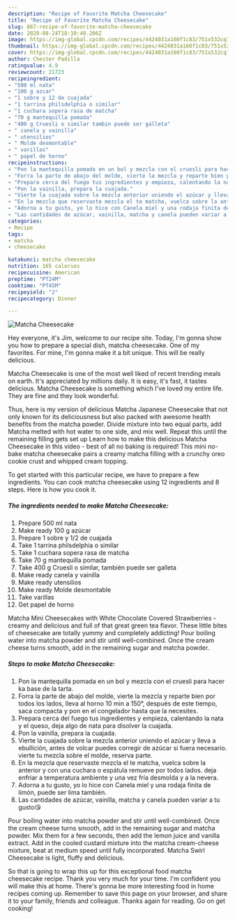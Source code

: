 ```yaml
---
description: "Recipe of Favorite Matcha Cheesecake"
title: "Recipe of Favorite Matcha Cheesecake"
slug: 867-recipe-of-favorite-matcha-cheesecake
date: 2020-08-24T18:10:49.206Z
image: https://img-global.cpcdn.com/recipes/4424031a160f1c83/751x532cq70/matcha-cheesecake-foto-principal.jpg
thumbnail: https://img-global.cpcdn.com/recipes/4424031a160f1c83/751x532cq70/matcha-cheesecake-foto-principal.jpg
cover: https://img-global.cpcdn.com/recipes/4424031a160f1c83/751x532cq70/matcha-cheesecake-foto-principal.jpg
author: Chester Padilla
ratingvalue: 4.9
reviewcount: 21723
recipeingredient:
- "500 ml nata"
- "100 g azcar"
- "1 sobre y 12 de cuajada"
- "1 tarrina philsdelphia o similar"
- "1 cuchara sopera rasa de matcha"
- "70 g mantequilla pomada"
- "400 g Cruesli o similar tambin puede ser galleta"
- " canela y vainilla"
- " utensilios"
- " Molde desmontable"
- " varillas"
- " papel de horno"
recipeinstructions:
- "Pon la mantequilla pomada en un bol y mezcla con el cruesli para hacer ka base de la tarta."
- "Forra la parte de abajo del molde, vierte la mezcla y reparte bien por todos los lados, lleva al horno 10 min a 150°, después de este tiempo, saca compacta y pon en el congelador hasta que la necesites."
- "Prepara cerca del fuego tus ingredientes y empieza, calentando la nata y el queso, deja algo de nata para disolver la cuajada."
- "Pon la vainilla, prepara la cuajada."
- "Vierte la cuajada sobre la mezcla anterior uniendo el azúcar y lleva a ebullición, antes de volcar puedes corregir de azúcar si fuera necesario. vierte tu mezcla sobre el molde, reserva parte."
- "En la mezcla que reservaste mezcla el te matcha, vuelca sobre la anterior y con una cuchara o espátula remueve por todos lados. deja enfriar a temperatura ambiente y una vez fría desmolda y a la nevera."
- "Adorna a tu gusto, yo lo hice con Canela miel y una rodaja finita de limón, puede ser lima también."
- "Las cantidades de azúcar, vainilla, matcha y canela pueden variar a tu gusto😘"
categories:
- Recipe
tags:
- matcha
- cheesecake

katakunci: matcha cheesecake 
nutrition: 165 calories
recipecuisine: American
preptime: "PT24M"
cooktime: "PT45M"
recipeyield: "2"
recipecategory: Dinner

---
```



![Matcha Cheesecake](https://img-global.cpcdn.com/recipes/4424031a160f1c83/751x532cq70/matcha-cheesecake-foto-principal.jpg)

Hey everyone, it's Jim, welcome to our recipe site. Today, I'm gonna show you how to prepare a special dish, matcha cheesecake. One of my favorites. For mine, I'm gonna make it a bit unique. This will be really delicious.

Matcha Cheesecake is one of the most well liked of recent trending meals on earth. It's appreciated by millions daily. It is easy, it's fast, it tastes delicious. Matcha Cheesecake is something which I've loved my entire life. They are fine and they look wonderful.

Thus, here is my version of delicious Matcha Japanese Cheesecake that not only known for its deliciousness but also packed with awesome health benefits from the matcha powder. Divide mixture into two equal parts, add Matcha melted with hot water to one side, and mix well. Repeat this until the remaining filling gets set up Learn how to make this delicious Matcha Cheesecake in this video - best of all no baking is required! This mini no-bake matcha cheesecake pairs a creamy matcha filling with a crunchy oreo cookie crust and whipped cream topping.


To get started with this particular recipe, we have to prepare a few ingredients. You can cook matcha cheesecake using 12 ingredients and 8 steps. Here is how you cook it.

<!--inarticleads1-->

##### The ingredients needed to make Matcha Cheesecake:

1. Prepare 500 ml nata
1. Make ready 100 g azúcar
1. Prepare 1 sobre y 1/2 de cuajada
1. Take 1 tarrina philsdelphia o similar
1. Take 1 cuchara sopera rasa de matcha
1. Take 70 g mantequilla pomada
1. Take 400 g Cruesli o similar, también puede ser galleta
1. Make ready  canela y vainilla
1. Make ready  utensilios
1. Make ready  Molde desmontable
1. Take  varillas
1. Get  papel de horno


Matcha Mini Cheesecakes with White Chocolate Covered Strawberries - creamy and delicious and full of that great green tea flavor. These little bites of cheesecake are totally yummy and completely addicting! Pour boiling water into matcha powder and stir until well-combined. Once the cream cheese turns smooth, add in the remaining sugar and matcha powder. 

<!--inarticleads2-->

##### Steps to make Matcha Cheesecake:

1. Pon la mantequilla pomada en un bol y mezcla con el cruesli para hacer ka base de la tarta.
1. Forra la parte de abajo del molde, vierte la mezcla y reparte bien por todos los lados, lleva al horno 10 min a 150°, después de este tiempo, saca compacta y pon en el congelador hasta que la necesites.
1. Prepara cerca del fuego tus ingredientes y empieza, calentando la nata y el queso, deja algo de nata para disolver la cuajada.
1. Pon la vainilla, prepara la cuajada.
1. Vierte la cuajada sobre la mezcla anterior uniendo el azúcar y lleva a ebullición, antes de volcar puedes corregir de azúcar si fuera necesario. vierte tu mezcla sobre el molde, reserva parte.
1. En la mezcla que reservaste mezcla el te matcha, vuelca sobre la anterior y con una cuchara o espátula remueve por todos lados. deja enfriar a temperatura ambiente y una vez fría desmolda y a la nevera.
1. Adorna a tu gusto, yo lo hice con Canela miel y una rodaja finita de limón, puede ser lima también.
1. Las cantidades de azúcar, vainilla, matcha y canela pueden variar a tu gusto😘


Pour boiling water into matcha powder and stir until well-combined. Once the cream cheese turns smooth, add in the remaining sugar and matcha powder. Mix them for a few seconds, then add the lemon juice and vanilla extract. Add in the cooled custard mixture into the matcha cream-cheese mixture, beat at medium speed until fully incorporated. Matcha Swirl Cheesecake is light, fluffy and delicious. 

So that is going to wrap this up for this exceptional food matcha cheesecake recipe. Thank you very much for your time. I'm confident you will make this at home. There's gonna be more interesting food in home recipes coming up. Remember to save this page on your browser, and share it to your family, friends and colleague. Thanks again for reading. Go on get cooking!

